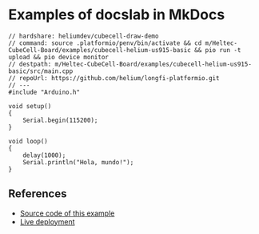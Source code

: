 # Examples of docslab in MkDocs


```{ .cpp .docslab }
// hardshare: heliumdev/cubecell-draw-demo
// command: source .platformio/penv/bin/activate && cd m/Heltec-CubeCell-Board/examples/cubecell-helium-us915-basic && pio run -t upload && pio device monitor
// destpath: m/Heltec-CubeCell-Board/examples/cubecell-helium-us915-basic/src/main.cpp
// repoUrl: https://github.com/helium/longfi-platformio.git
// ---
#include "Arduino.h"

void setup()
{
    Serial.begin(115200);
}

void loop()
{
    delay(1000);
    Serial.println("Hola, mundo!");
}
```


## References

* [Source code of this example](https://github.com/rerobots/docslab/tree/main/examples/mkdocs)
* [Live deployment](https://docslab.org/examples/mkdocs/)
